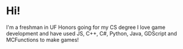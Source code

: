 # Hi!
I'm a freshman in UF Honors going for my CS degree
I love game development and have used JS, C++, C#, Python, Java, GDScript and MCFunctions to make games!